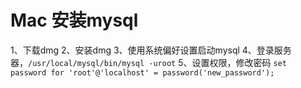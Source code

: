 # Mac 安装mysql
1、下载dmg
2、安装dmg
3、使用系统偏好设置启动mysql
4、登录服务器，`/usr/local/mysql/bin/mysql -uroot`
5、设置权限，修改密码
`set password for 'root'@'localhost' = password('new_password');`

